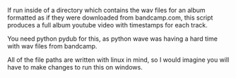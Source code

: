 If run inside of a directory which contains the wav files for an album formatted as if they were downloaded from bandcamp.com, this script produces a full album youtube video with timestamps for each track.

You need python pydub for this, as python wave was having a hard time with wav files from bandcamp.

All of the file paths are written with linux in mind, so I would imagine you will have to make changes to run this on windows.
